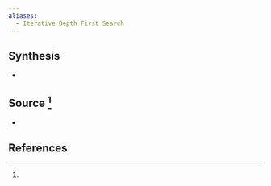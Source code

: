 ```yaml
---
aliases:
  - Iterative Depth First Search
---
```

## Synthesis
- 
## Source [^1]
- 
## References

[^1]:
